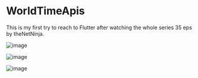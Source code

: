 # WorldTimeApis

This is my first try to reach to Flutter after watching the whole series 35 eps by theNetNinja.

![image](https://user-images.githubusercontent.com/66233296/114333839-e04e3000-9b0e-11eb-9c66-25520948404c.png)

![image](https://user-images.githubusercontent.com/66233296/114333793-cb719c80-9b0e-11eb-9a10-0dbf1c121feb.png)

![image](https://user-images.githubusercontent.com/66233296/114333769-bd238080-9b0e-11eb-825c-2cb422d40a64.png)





